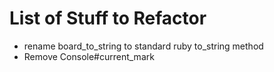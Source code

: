 # List of Stuff to Refactor

- rename board_to_string to standard ruby to_string method
- Remove Console#current_mark
